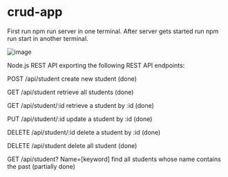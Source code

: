 # crud-app

First run npm run server in one terminal.
After server gets started run npm run start in another terminal.

![image](https://user-images.githubusercontent.com/82331122/182913564-ddea9068-b628-4b38-a9e6-e3de5aabb4d0.png)


Node.js REST API exporting the following REST API endpoints:

POST /api/student create new student (done)

GET /api/student retrieve all students (done)

GET /api/student/:id retrieve a student by :id (done)

PUT /api/student/:id update a student by :id (done)

DELETE /api/student/:id delete a student by :id (done)

DELETE /api/student delete all student (done)

GET /api/student? Name=[keyword] find all students whose name contains the past (partially done)
